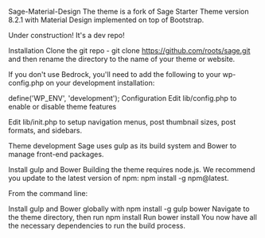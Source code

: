 Sage-Material-Design
The theme is a fork of Sage Starter Theme version 8.2.1 with Material Design implemented on top of Bootstrap.

Under construction! It's a dev repo!

Installation
Clone the git repo - git clone https://github.com/roots/sage.git and then rename the directory to the name of your theme or website.

If you don't use Bedrock, you'll need to add the following to your wp-config.php on your development installation:

define('WP_ENV', 'development');
Configuration
Edit lib/config.php to enable or disable theme features

Edit lib/init.php to setup navigation menus, post thumbnail sizes, post formats, and sidebars.

Theme development
Sage uses gulp as its build system and Bower to manage front-end packages.

Install gulp and Bower
Building the theme requires node.js. We recommend you update to the latest version of npm: npm install -g npm@latest.

From the command line:

Install gulp and Bower globally with npm install -g gulp bower
Navigate to the theme directory, then run npm install
Run bower install
You now have all the necessary dependencies to run the build process.
